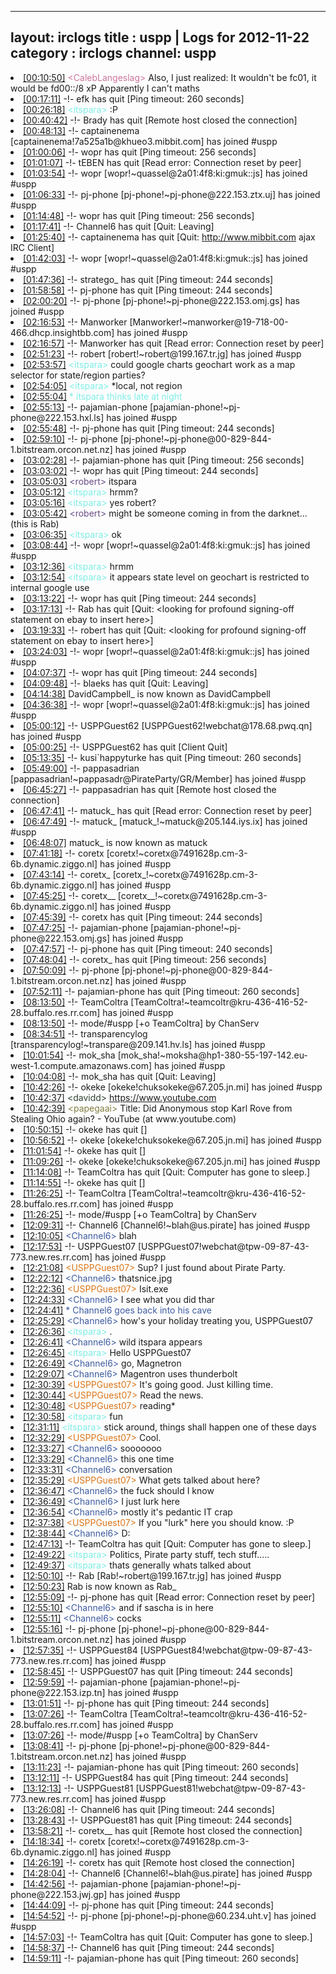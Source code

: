 
---
layout: irclogs
title : uspp | Logs for 2012-11-22
category : irclogs
channel: uspp
---
<li class="logitem"><a href="#00:10:50" name="00:10:50" class="time">[00:10:50]</a> <span class="person" style="color:#cc749c">&lt;CalebLangeslag&gt;</span> Also, I just realized: It wouldn't be fc01, it would be fd00::/8 xP Apparently I can't maths </li>
<li class="logitem"><a href="#00:17:11" name="00:17:11" class="time">[00:17:11]</a> -!- <span class="quit">efk</span> has quit [Ping timeout: 260 seconds] </li>
<li class="logitem"><a href="#00:26:18" name="00:26:18" class="time">[00:26:18]</a> <span class="person" style="color:#7deee6">&lt;itspara&gt;</span> :P </li>
<li class="logitem"><a href="#00:40:42" name="00:40:42" class="time">[00:40:42]</a> -!- <span class="quit">Brady</span> has quit [Remote host closed the connection] </li>
<li class="logitem"><a href="#00:48:13" name="00:48:13" class="time">[00:48:13]</a> -!- <span class="join">captainenema</span> [captainenema!7a525a1b@khueo3.mibbit.com] has joined #uspp </li>
<li class="logitem"><a href="#01:00:06" name="01:00:06" class="time">[01:00:06]</a> -!- <span class="quit">wopr</span> has quit [Ping timeout: 256 seconds] </li>
<li class="logitem"><a href="#01:01:07" name="01:01:07" class="time">[01:01:07]</a> -!- <span class="quit">tEBEN</span> has quit [Read error: Connection reset by peer] </li>
<li class="logitem"><a href="#01:03:54" name="01:03:54" class="time">[01:03:54]</a> -!- <span class="join">wopr</span> [wopr!~quassel@2a01:4f8:ki:gmuk::js] has joined #uspp </li>
<li class="logitem"><a href="#01:06:33" name="01:06:33" class="time">[01:06:33]</a> -!- <span class="join">pj-phone</span> [pj-phone!~pj-phone@222.153.ztx.uj] has joined #uspp </li>
<li class="logitem"><a href="#01:14:48" name="01:14:48" class="time">[01:14:48]</a> -!- <span class="quit">wopr</span> has quit [Ping timeout: 256 seconds] </li>
<li class="logitem"><a href="#01:17:41" name="01:17:41" class="time">[01:17:41]</a> -!- <span class="quit">Channel6</span> has quit [Quit: Leaving] </li>
<li class="logitem"><a href="#01:25:40" name="01:25:40" class="time">[01:25:40]</a> -!- <span class="quit">captainenema</span> has quit [Quit: <a href="http://www.mibbit.com" target="_blank">http://www.mibbit.com</a> ajax IRC Client] </li>
<li class="logitem"><a href="#01:42:03" name="01:42:03" class="time">[01:42:03]</a> -!- <span class="join">wopr</span> [wopr!~quassel@2a01:4f8:ki:gmuk::js] has joined #uspp </li>
<li class="logitem"><a href="#01:47:36" name="01:47:36" class="time">[01:47:36]</a> -!- <span class="quit">stratego_</span> has quit [Ping timeout: 244 seconds] </li>
<li class="logitem"><a href="#01:58:58" name="01:58:58" class="time">[01:58:58]</a> -!- <span class="quit">pj-phone</span> has quit [Ping timeout: 244 seconds] </li>
<li class="logitem"><a href="#02:00:20" name="02:00:20" class="time">[02:00:20]</a> -!- <span class="join">pj-phone</span> [pj-phone!~pj-phone@222.153.omj.gs] has joined #uspp </li>
<li class="logitem"><a href="#02:16:53" name="02:16:53" class="time">[02:16:53]</a> -!- <span class="join">Manworker</span> [Manworker!~manworker@19-718-00-466.dhcp.insightbb.com] has joined #uspp </li>
<li class="logitem"><a href="#02:16:57" name="02:16:57" class="time">[02:16:57]</a> -!- <span class="quit">Manworker</span> has quit [Read error: Connection reset by peer] </li>
<li class="logitem"><a href="#02:51:23" name="02:51:23" class="time">[02:51:23]</a> -!- <span class="join">robert</span> [robert!~robert@199.167.tr.jg] has joined #uspp </li>
<li class="logitem"><a href="#02:53:57" name="02:53:57" class="time">[02:53:57]</a> <span class="person" style="color:#7deee6">&lt;itspara&gt;</span> could google charts geochart work as a map selector for state/region parties? </li>
<li class="logitem"><a href="#02:54:05" name="02:54:05" class="time">[02:54:05]</a> <span class="person" style="color:#7deee6">&lt;itspara&gt;</span> *local, not region </li>
<li class="logitem"><a href="#02:55:04" name="02:55:04" class="time">[02:55:04]</a> <span class="person" style="color:#7deee6">* itspara thinks late at night</span> </li>
<li class="logitem"><a href="#02:55:13" name="02:55:13" class="time">[02:55:13]</a> -!- <span class="join">pajamian-phone</span> [pajamian-phone!~pj-phone@222.153.hxl.ls] has joined #uspp </li>
<li class="logitem"><a href="#02:55:48" name="02:55:48" class="time">[02:55:48]</a> -!- <span class="quit">pj-phone</span> has quit [Ping timeout: 244 seconds] </li>
<li class="logitem"><a href="#02:59:10" name="02:59:10" class="time">[02:59:10]</a> -!- <span class="join">pj-phone</span> [pj-phone!~pj-phone@00-829-844-1.bitstream.orcon.net.nz] has joined #uspp </li>
<li class="logitem"><a href="#03:02:28" name="03:02:28" class="time">[03:02:28]</a> -!- <span class="quit">pajamian-phone</span> has quit [Ping timeout: 256 seconds] </li>
<li class="logitem"><a href="#03:03:02" name="03:03:02" class="time">[03:03:02]</a> -!- <span class="quit">wopr</span> has quit [Ping timeout: 244 seconds] </li>
<li class="logitem"><a href="#03:05:03" name="03:05:03" class="time">[03:05:03]</a> <span class="person" style="color:#684c85">&lt;robert&gt;</span> itspara </li>
<li class="logitem"><a href="#03:05:12" name="03:05:12" class="time">[03:05:12]</a> <span class="person" style="color:#7deee6">&lt;itspara&gt;</span> hrmm? </li>
<li class="logitem"><a href="#03:05:16" name="03:05:16" class="time">[03:05:16]</a> <span class="person" style="color:#7deee6">&lt;itspara&gt;</span> yes robert? </li>
<li class="logitem"><a href="#03:05:42" name="03:05:42" class="time">[03:05:42]</a> <span class="person" style="color:#684c85">&lt;robert&gt;</span> might be someone coming in from the darknet... (this is Rab) </li>
<li class="logitem"><a href="#03:06:35" name="03:06:35" class="time">[03:06:35]</a> <span class="person" style="color:#7deee6">&lt;itspara&gt;</span> ok </li>
<li class="logitem"><a href="#03:08:44" name="03:08:44" class="time">[03:08:44]</a> -!- <span class="join">wopr</span> [wopr!~quassel@2a01:4f8:ki:gmuk::js] has joined #uspp </li>
<li class="logitem"><a href="#03:12:36" name="03:12:36" class="time">[03:12:36]</a> <span class="person" style="color:#7deee6">&lt;itspara&gt;</span> hrmm </li>
<li class="logitem"><a href="#03:12:54" name="03:12:54" class="time">[03:12:54]</a> <span class="person" style="color:#7deee6">&lt;itspara&gt;</span> it appears state level on geochart is restricted to internal google use </li>
<li class="logitem"><a href="#03:13:22" name="03:13:22" class="time">[03:13:22]</a> -!- <span class="quit">wopr</span> has quit [Ping timeout: 244 seconds] </li>
<li class="logitem"><a href="#03:17:13" name="03:17:13" class="time">[03:17:13]</a> -!- <span class="quit">Rab</span> has quit [Quit: &lt;looking for profound signing-off statement on ebay to insert here&gt;] </li>
<li class="logitem"><a href="#03:19:33" name="03:19:33" class="time">[03:19:33]</a> -!- <span class="quit">robert</span> has quit [Quit: &lt;looking for profound signing-off statement on ebay to insert here&gt;] </li>
<li class="logitem"><a href="#03:24:03" name="03:24:03" class="time">[03:24:03]</a> -!- <span class="join">wopr</span> [wopr!~quassel@2a01:4f8:ki:gmuk::js] has joined #uspp </li>
<li class="logitem"><a href="#04:07:37" name="04:07:37" class="time">[04:07:37]</a> -!- <span class="quit">wopr</span> has quit [Ping timeout: 244 seconds] </li>
<li class="logitem"><a href="#04:09:48" name="04:09:48" class="time">[04:09:48]</a> -!- <span class="quit">blaeks</span> has quit [Quit: Leaving] </li>
<li class="logitem"><a href="#04:14:38" name="04:14:38" class="time">[04:14:38]</a> <span class="nick">DavidCampbell_</span> is now known as <span class="nick">DavidCampbell</span> </li>
<li class="logitem"><a href="#04:36:38" name="04:36:38" class="time">[04:36:38]</a> -!- <span class="join">wopr</span> [wopr!~quassel@2a01:4f8:ki:gmuk::js] has joined #uspp </li>
<li class="logitem"><a href="#05:00:12" name="05:00:12" class="time">[05:00:12]</a> -!- <span class="join">USPPGuest62</span> [USPPGuest62!webchat@178.68.pwq.qn] has joined #uspp </li>
<li class="logitem"><a href="#05:00:25" name="05:00:25" class="time">[05:00:25]</a> -!- <span class="quit">USPPGuest62</span> has quit [Client Quit] </li>
<li class="logitem"><a href="#05:13:35" name="05:13:35" class="time">[05:13:35]</a> -!- <span class="quit">kusi`happyturke</span> has quit [Ping timeout: 260 seconds] </li>
<li class="logitem"><a href="#05:49:00" name="05:49:00" class="time">[05:49:00]</a> -!- <span class="join">pappasadrian</span> [pappasadrian!~pappasadr@PirateParty/GR/Member] has joined #uspp </li>
<li class="logitem"><a href="#06:45:27" name="06:45:27" class="time">[06:45:27]</a> -!- <span class="quit">pappasadrian</span> has quit [Remote host closed the connection] </li>
<li class="logitem"><a href="#06:47:41" name="06:47:41" class="time">[06:47:41]</a> -!- <span class="quit">matuck_</span> has quit [Read error: Connection reset by peer] </li>
<li class="logitem"><a href="#06:47:49" name="06:47:49" class="time">[06:47:49]</a> -!- <span class="join">matuck_</span> [matuck_!~matuck@205.144.iys.ix] has joined #uspp </li>
<li class="logitem"><a href="#06:48:07" name="06:48:07" class="time">[06:48:07]</a> <span class="nick">matuck_</span> is now known as <span class="nick">matuck</span> </li>
<li class="logitem"><a href="#07:41:18" name="07:41:18" class="time">[07:41:18]</a> -!- <span class="join">coretx</span> [coretx!~coretx@7491628p.cm-3-6b.dynamic.ziggo.nl] has joined #uspp </li>
<li class="logitem"><a href="#07:43:14" name="07:43:14" class="time">[07:43:14]</a> -!- <span class="join">coretx_</span> [coretx_!~coretx@7491628p.cm-3-6b.dynamic.ziggo.nl] has joined #uspp </li>
<li class="logitem"><a href="#07:45:25" name="07:45:25" class="time">[07:45:25]</a> -!- <span class="join">coretx__</span> [coretx__!~coretx@7491628p.cm-3-6b.dynamic.ziggo.nl] has joined #uspp </li>
<li class="logitem"><a href="#07:45:39" name="07:45:39" class="time">[07:45:39]</a> -!- <span class="quit">coretx</span> has quit [Ping timeout: 244 seconds] </li>
<li class="logitem"><a href="#07:47:25" name="07:47:25" class="time">[07:47:25]</a> -!- <span class="join">pajamian-phone</span> [pajamian-phone!~pj-phone@222.153.omj.gs] has joined #uspp </li>
<li class="logitem"><a href="#07:47:57" name="07:47:57" class="time">[07:47:57]</a> -!- <span class="quit">pj-phone</span> has quit [Ping timeout: 240 seconds] </li>
<li class="logitem"><a href="#07:48:04" name="07:48:04" class="time">[07:48:04]</a> -!- <span class="quit">coretx_</span> has quit [Ping timeout: 256 seconds] </li>
<li class="logitem"><a href="#07:50:09" name="07:50:09" class="time">[07:50:09]</a> -!- <span class="join">pj-phone</span> [pj-phone!~pj-phone@00-829-844-1.bitstream.orcon.net.nz] has joined #uspp </li>
<li class="logitem"><a href="#07:52:11" name="07:52:11" class="time">[07:52:11]</a> -!- <span class="quit">pajamian-phone</span> has quit [Ping timeout: 260 seconds] </li>
<li class="logitem"><a href="#08:13:50" name="08:13:50" class="time">[08:13:50]</a> -!- <span class="join">TeamColtra</span> [TeamColtra!~teamcoltr@kru-436-416-52-28.buffalo.res.rr.com] has joined #uspp </li>
<li class="logitem"><a href="#08:13:50" name="08:13:50" class="time">[08:13:50]</a> -!- mode/<span class="mode">#uspp</span> [+o TeamColtra] by ChanServ </li>
<li class="logitem"><a href="#08:34:51" name="08:34:51" class="time">[08:34:51]</a> -!- <span class="join">transparencylog</span> [transparencylog!~transpare@209.141.hv.ls] has joined #uspp </li>
<li class="logitem"><a href="#10:01:54" name="10:01:54" class="time">[10:01:54]</a> -!- <span class="join">mok_sha</span> [mok_sha!~moksha@hp1-380-55-197-142.eu-west-1.compute.amazonaws.com] has joined #uspp </li>
<li class="logitem"><a href="#10:04:08" name="10:04:08" class="time">[10:04:08]</a> -!- <span class="quit">mok_sha</span> has quit [Quit: Leaving] </li>
<li class="logitem"><a href="#10:42:26" name="10:42:26" class="time">[10:42:26]</a> -!- <span class="join">okeke</span> [okeke!chuksokeke@67.205.jn.mi] has joined #uspp </li>
<li class="logitem"><a href="#10:42:37" name="10:42:37" class="time">[10:42:37]</a> <span class="person" style="color:#2d3f2f">&lt;davidd&gt;</span> <a href="https://www.youtube.com/watch?v=REn1BnJE3do&amp;feature=watch-vrec" target="_blank">https://www.youtube.com</a> </li>
<li class="logitem"><a href="#10:42:39" name="10:42:39" class="time">[10:42:39]</a> <span class="person" style="color:#817e41">&lt;papegaai&gt;</span> Title: Did Anonymous stop Karl Rove from Stealing Ohio again? - YouTube (at www.youtube.com) </li>
<li class="logitem"><a href="#10:50:15" name="10:50:15" class="time">[10:50:15]</a> -!- <span class="quit">okeke</span> has quit [] </li>
<li class="logitem"><a href="#10:56:52" name="10:56:52" class="time">[10:56:52]</a> -!- <span class="join">okeke</span> [okeke!chuksokeke@67.205.jn.mi] has joined #uspp </li>
<li class="logitem"><a href="#11:01:54" name="11:01:54" class="time">[11:01:54]</a> -!- <span class="quit">okeke</span> has quit [] </li>
<li class="logitem"><a href="#11:09:26" name="11:09:26" class="time">[11:09:26]</a> -!- <span class="join">okeke</span> [okeke!chuksokeke@67.205.jn.mi] has joined #uspp </li>
<li class="logitem"><a href="#11:14:08" name="11:14:08" class="time">[11:14:08]</a> -!- <span class="quit">TeamColtra</span> has quit [Quit: Computer has gone to sleep.] </li>
<li class="logitem"><a href="#11:14:55" name="11:14:55" class="time">[11:14:55]</a> -!- <span class="quit">okeke</span> has quit [] </li>
<li class="logitem"><a href="#11:26:25" name="11:26:25" class="time">[11:26:25]</a> -!- <span class="join">TeamColtra</span> [TeamColtra!~teamcoltr@kru-436-416-52-28.buffalo.res.rr.com] has joined #uspp </li>
<li class="logitem"><a href="#11:26:25" name="11:26:25" class="time">[11:26:25]</a> -!- mode/<span class="mode">#uspp</span> [+o TeamColtra] by ChanServ </li>
<li class="logitem"><a href="#12:09:31" name="12:09:31" class="time">[12:09:31]</a> -!- <span class="join">Channel6</span> [Channel6!~blah@us.pirate] has joined #uspp </li>
<li class="logitem"><a href="#12:10:05" name="12:10:05" class="time">[12:10:05]</a> <span class="person" style="color:#3d5ba0">&lt;Channel6&gt;</span> blah </li>
<li class="logitem"><a href="#12:17:53" name="12:17:53" class="time">[12:17:53]</a> -!- <span class="join">USPPGuest07</span> [USPPGuest07!webchat@tpw-09-87-43-773.new.res.rr.com] has joined #uspp </li>
<li class="logitem"><a href="#12:21:08" name="12:21:08" class="time">[12:21:08]</a> <span class="person" style="color:#dc761a">&lt;USPPGuest07&gt;</span> Sup? I just found about Pirate Party. </li>
<li class="logitem"><a href="#12:22:12" name="12:22:12" class="time">[12:22:12]</a> <span class="person" style="color:#3d5ba0">&lt;Channel6&gt;</span> thatsnice.jpg </li>
<li class="logitem"><a href="#12:22:36" name="12:22:36" class="time">[12:22:36]</a> <span class="person" style="color:#dc761a">&lt;USPPGuest07&gt;</span> Isit.exe </li>
<li class="logitem"><a href="#12:24:33" name="12:24:33" class="time">[12:24:33]</a> <span class="person" style="color:#3d5ba0">&lt;Channel6&gt;</span> I see what you did thar </li>
<li class="logitem"><a href="#12:24:41" name="12:24:41" class="time">[12:24:41]</a> <span class="person" style="color:#3d5ba0">* Channel6 goes back into his cave</span> </li>
<li class="logitem"><a href="#12:25:29" name="12:25:29" class="time">[12:25:29]</a> <span class="person" style="color:#3d5ba0">&lt;Channel6&gt;</span> how's your holiday treating you, USPPGuest07  </li>
<li class="logitem"><a href="#12:26:36" name="12:26:36" class="time">[12:26:36]</a> <span class="person" style="color:#7deee6">&lt;itspara&gt;</span> . </li>
<li class="logitem"><a href="#12:26:41" name="12:26:41" class="time">[12:26:41]</a> <span class="person" style="color:#3d5ba0">&lt;Channel6&gt;</span> wild itspara appears </li>
<li class="logitem"><a href="#12:26:45" name="12:26:45" class="time">[12:26:45]</a> <span class="person" style="color:#7deee6">&lt;itspara&gt;</span> Hello USPPGuest07  </li>
<li class="logitem"><a href="#12:26:49" name="12:26:49" class="time">[12:26:49]</a> <span class="person" style="color:#3d5ba0">&lt;Channel6&gt;</span> go, Magnetron </li>
<li class="logitem"><a href="#12:29:07" name="12:29:07" class="time">[12:29:07]</a> <span class="person" style="color:#3d5ba0">&lt;Channel6&gt;</span> Magentron uses thunderbolt </li>
<li class="logitem"><a href="#12:30:39" name="12:30:39" class="time">[12:30:39]</a> <span class="person" style="color:#dc761a">&lt;USPPGuest07&gt;</span> It's going good. Just killing time. </li>
<li class="logitem"><a href="#12:30:44" name="12:30:44" class="time">[12:30:44]</a> <span class="person" style="color:#dc761a">&lt;USPPGuest07&gt;</span> Read the news. </li>
<li class="logitem"><a href="#12:30:48" name="12:30:48" class="time">[12:30:48]</a> <span class="person" style="color:#dc761a">&lt;USPPGuest07&gt;</span> reading* </li>
<li class="logitem"><a href="#12:30:58" name="12:30:58" class="time">[12:30:58]</a> <span class="person" style="color:#7deee6">&lt;itspara&gt;</span> fun </li>
<li class="logitem"><a href="#12:31:11" name="12:31:11" class="time">[12:31:11]</a> <span class="person" style="color:#7deee6">&lt;itspara&gt;</span> stick around, things shall happen one of these days </li>
<li class="logitem"><a href="#12:32:29" name="12:32:29" class="time">[12:32:29]</a> <span class="person" style="color:#dc761a">&lt;USPPGuest07&gt;</span> Cool. </li>
<li class="logitem"><a href="#12:33:27" name="12:33:27" class="time">[12:33:27]</a> <span class="person" style="color:#3d5ba0">&lt;Channel6&gt;</span> sooooooo </li>
<li class="logitem"><a href="#12:33:29" name="12:33:29" class="time">[12:33:29]</a> <span class="person" style="color:#3d5ba0">&lt;Channel6&gt;</span> this one time </li>
<li class="logitem"><a href="#12:33:31" name="12:33:31" class="time">[12:33:31]</a> <span class="person" style="color:#3d5ba0">&lt;Channel6&gt;</span> conversation </li>
<li class="logitem"><a href="#12:35:29" name="12:35:29" class="time">[12:35:29]</a> <span class="person" style="color:#dc761a">&lt;USPPGuest07&gt;</span> What gets talked about here? </li>
<li class="logitem"><a href="#12:36:47" name="12:36:47" class="time">[12:36:47]</a> <span class="person" style="color:#3d5ba0">&lt;Channel6&gt;</span> the fuck should I know </li>
<li class="logitem"><a href="#12:36:49" name="12:36:49" class="time">[12:36:49]</a> <span class="person" style="color:#3d5ba0">&lt;Channel6&gt;</span> I just lurk here </li>
<li class="logitem"><a href="#12:36:54" name="12:36:54" class="time">[12:36:54]</a> <span class="person" style="color:#3d5ba0">&lt;Channel6&gt;</span> mostly it's pedantic IT crap </li>
<li class="logitem"><a href="#12:37:38" name="12:37:38" class="time">[12:37:38]</a> <span class="person" style="color:#dc761a">&lt;USPPGuest07&gt;</span> If you "lurk" here you should know. :P </li>
<li class="logitem"><a href="#12:38:44" name="12:38:44" class="time">[12:38:44]</a> <span class="person" style="color:#3d5ba0">&lt;Channel6&gt;</span> D: </li>
<li class="logitem"><a href="#12:47:13" name="12:47:13" class="time">[12:47:13]</a> -!- <span class="quit">TeamColtra</span> has quit [Quit: Computer has gone to sleep.] </li>
<li class="logitem"><a href="#12:49:22" name="12:49:22" class="time">[12:49:22]</a> <span class="person" style="color:#7deee6">&lt;itspara&gt;</span> Politics, Pirate party stuff, tech stuff..... </li>
<li class="logitem"><a href="#12:49:37" name="12:49:37" class="time">[12:49:37]</a> <span class="person" style="color:#7deee6">&lt;itspara&gt;</span> thats generally whats talked about </li>
<li class="logitem"><a href="#12:50:10" name="12:50:10" class="time">[12:50:10]</a> -!- <span class="join">Rab</span> [Rab!~robert@199.167.tr.jg] has joined #uspp </li>
<li class="logitem"><a href="#12:50:23" name="12:50:23" class="time">[12:50:23]</a> <span class="nick">Rab</span> is now known as <span class="nick">Rab_</span> </li>
<li class="logitem"><a href="#12:55:09" name="12:55:09" class="time">[12:55:09]</a> -!- <span class="quit">pj-phone</span> has quit [Read error: Connection reset by peer] </li>
<li class="logitem"><a href="#12:55:10" name="12:55:10" class="time">[12:55:10]</a> <span class="person" style="color:#3d5ba0">&lt;Channel6&gt;</span> and if sascha is in here </li>
<li class="logitem"><a href="#12:55:11" name="12:55:11" class="time">[12:55:11]</a> <span class="person" style="color:#3d5ba0">&lt;Channel6&gt;</span> cocks </li>
<li class="logitem"><a href="#12:55:16" name="12:55:16" class="time">[12:55:16]</a> -!- <span class="join">pj-phone</span> [pj-phone!~pj-phone@00-829-844-1.bitstream.orcon.net.nz] has joined #uspp </li>
<li class="logitem"><a href="#12:57:35" name="12:57:35" class="time">[12:57:35]</a> -!- <span class="join">USPPGuest84</span> [USPPGuest84!webchat@tpw-09-87-43-773.new.res.rr.com] has joined #uspp </li>
<li class="logitem"><a href="#12:58:45" name="12:58:45" class="time">[12:58:45]</a> -!- <span class="quit">USPPGuest07</span> has quit [Ping timeout: 244 seconds] </li>
<li class="logitem"><a href="#12:59:59" name="12:59:59" class="time">[12:59:59]</a> -!- <span class="join">pajamian-phone</span> [pajamian-phone!~pj-phone@222.153.izp.tn] has joined #uspp </li>
<li class="logitem"><a href="#13:01:51" name="13:01:51" class="time">[13:01:51]</a> -!- <span class="quit">pj-phone</span> has quit [Ping timeout: 244 seconds] </li>
<li class="logitem"><a href="#13:07:26" name="13:07:26" class="time">[13:07:26]</a> -!- <span class="join">TeamColtra</span> [TeamColtra!~teamcoltr@kru-436-416-52-28.buffalo.res.rr.com] has joined #uspp </li>
<li class="logitem"><a href="#13:07:26" name="13:07:26" class="time">[13:07:26]</a> -!- mode/<span class="mode">#uspp</span> [+o TeamColtra] by ChanServ </li>
<li class="logitem"><a href="#13:08:41" name="13:08:41" class="time">[13:08:41]</a> -!- <span class="join">pj-phone</span> [pj-phone!~pj-phone@00-829-844-1.bitstream.orcon.net.nz] has joined #uspp </li>
<li class="logitem"><a href="#13:11:23" name="13:11:23" class="time">[13:11:23]</a> -!- <span class="quit">pajamian-phone</span> has quit [Ping timeout: 260 seconds] </li>
<li class="logitem"><a href="#13:12:11" name="13:12:11" class="time">[13:12:11]</a> -!- <span class="quit">USPPGuest84</span> has quit [Ping timeout: 244 seconds] </li>
<li class="logitem"><a href="#13:12:13" name="13:12:13" class="time">[13:12:13]</a> -!- <span class="join">USPPGuest81</span> [USPPGuest81!webchat@tpw-09-87-43-773.new.res.rr.com] has joined #uspp </li>
<li class="logitem"><a href="#13:26:08" name="13:26:08" class="time">[13:26:08]</a> -!- <span class="quit">Channel6</span> has quit [Ping timeout: 244 seconds] </li>
<li class="logitem"><a href="#13:28:43" name="13:28:43" class="time">[13:28:43]</a> -!- <span class="quit">USPPGuest81</span> has quit [Ping timeout: 244 seconds] </li>
<li class="logitem"><a href="#13:58:21" name="13:58:21" class="time">[13:58:21]</a> -!- <span class="quit">coretx__</span> has quit [Remote host closed the connection] </li>
<li class="logitem"><a href="#14:18:34" name="14:18:34" class="time">[14:18:34]</a> -!- <span class="join">coretx</span> [coretx!~coretx@7491628p.cm-3-6b.dynamic.ziggo.nl] has joined #uspp </li>
<li class="logitem"><a href="#14:26:19" name="14:26:19" class="time">[14:26:19]</a> -!- <span class="quit">coretx</span> has quit [Remote host closed the connection] </li>
<li class="logitem"><a href="#14:28:04" name="14:28:04" class="time">[14:28:04]</a> -!- <span class="join">Channel6</span> [Channel6!~blah@us.pirate] has joined #uspp </li>
<li class="logitem"><a href="#14:42:56" name="14:42:56" class="time">[14:42:56]</a> -!- <span class="join">pajamian-phone</span> [pajamian-phone!~pj-phone@222.153.jwj.gp] has joined #uspp </li>
<li class="logitem"><a href="#14:44:09" name="14:44:09" class="time">[14:44:09]</a> -!- <span class="quit">pj-phone</span> has quit [Ping timeout: 244 seconds] </li>
<li class="logitem"><a href="#14:54:52" name="14:54:52" class="time">[14:54:52]</a> -!- <span class="join">pj-phone</span> [pj-phone!~pj-phone@60.234.uht.v] has joined #uspp </li>
<li class="logitem"><a href="#14:57:03" name="14:57:03" class="time">[14:57:03]</a> -!- <span class="quit">TeamColtra</span> has quit [Quit: Computer has gone to sleep.] </li>
<li class="logitem"><a href="#14:58:37" name="14:58:37" class="time">[14:58:37]</a> -!- <span class="quit">Channel6</span> has quit [Ping timeout: 244 seconds] </li>
<li class="logitem"><a href="#14:59:11" name="14:59:11" class="time">[14:59:11]</a> -!- <span class="quit">pajamian-phone</span> has quit [Ping timeout: 260 seconds] </li>


